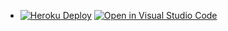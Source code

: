 - [![Heroku Deploy](https://www.herokucdn.com/deploy/button.png)](https://heroku.com/deploy?template=https://github.com/wanpa/gateway)
[![Open in Visual Studio Code](https://open.vscode.dev/badges/open-in-vscode.svg)](https://github.com/wanpa/gateway/)
